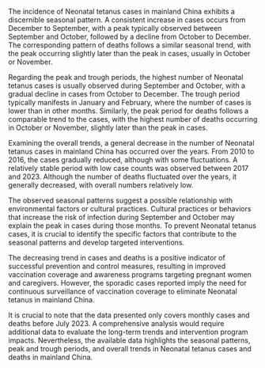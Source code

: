 The incidence of Neonatal tetanus cases in mainland China exhibits a discernible seasonal pattern. A consistent increase in cases occurs from December to September, with a peak typically observed between September and October, followed by a decline from October to December. The corresponding pattern of deaths follows a similar seasonal trend, with the peak occurring slightly later than the peak in cases, usually in October or November.

Regarding the peak and trough periods, the highest number of Neonatal tetanus cases is usually observed during September and October, with a gradual decline in cases from October to December. The trough period typically manifests in January and February, where the number of cases is lower than in other months. Similarly, the peak period for deaths follows a comparable trend to the cases, with the highest number of deaths occurring in October or November, slightly later than the peak in cases.

Examining the overall trends, a general decrease in the number of Neonatal tetanus cases in mainland China has occurred over the years. From 2010 to 2016, the cases gradually reduced, although with some fluctuations. A relatively stable period with low case counts was observed between 2017 and 2023. Although the number of deaths fluctuated over the years, it generally decreased, with overall numbers relatively low.

The observed seasonal patterns suggest a possible relationship with environmental factors or cultural practices. Cultural practices or behaviors that increase the risk of infection during September and October may explain the peak in cases during those months. To prevent Neonatal tetanus cases, it is crucial to identify the specific factors that contribute to the seasonal patterns and develop targeted interventions.

The decreasing trend in cases and deaths is a positive indicator of successful prevention and control measures, resulting in improved vaccination coverage and awareness programs targeting pregnant women and caregivers. However, the sporadic cases reported imply the need for continuous surveillance of vaccination coverage to eliminate Neonatal tetanus in mainland China.

It is crucial to note that the data presented only covers monthly cases and deaths before July 2023. A comprehensive analysis would require additional data to evaluate the long-term trends and intervention program impacts. Nevertheless, the available data highlights the seasonal patterns, peak and trough periods, and overall trends in Neonatal tetanus cases and deaths in mainland China.